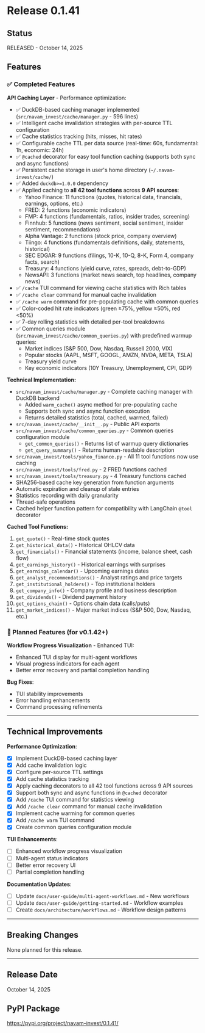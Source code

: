 # Release 0.1.41

## Status
RELEASED - October 14, 2025

## Features

### ✅ Completed Features

**API Caching Layer** - Performance optimization:
- ✅ DuckDB-based caching manager implemented (`src/navam_invest/cache/manager.py` - 596 lines)
- ✅ Intelligent cache invalidation strategies with per-source TTL configuration
- ✅ Cache statistics tracking (hits, misses, hit rates)
- ✅ Configurable cache TTL per data source (real-time: 60s, fundamental: 1h, economic: 24h)
- ✅ `@cached` decorator for easy tool function caching (supports both sync and async functions)
- ✅ Persistent cache storage in user's home directory (`~/.navam-invest/cache/`)
- ✅ Added `duckdb>=1.0.0` dependency
- ✅ Applied caching to **all 42 tool functions** across **9 API sources**:
  - Yahoo Finance: 11 functions (quotes, historical data, financials, earnings, options, etc.)
  - FRED: 2 functions (economic indicators)
  - FMP: 4 functions (fundamentals, ratios, insider trades, screening)
  - Finnhub: 5 functions (news sentiment, social sentiment, insider sentiment, recommendations)
  - Alpha Vantage: 2 functions (stock price, company overview)
  - Tiingo: 4 functions (fundamentals definitions, daily, statements, historical)
  - SEC EDGAR: 9 functions (filings, 10-K, 10-Q, 8-K, Form 4, company facts, search)
  - Treasury: 4 functions (yield curve, rates, spreads, debt-to-GDP)
  - NewsAPI: 3 functions (market news search, top headlines, company news)
- ✅ `/cache` TUI command for viewing cache statistics with Rich tables
- ✅ `/cache clear` command for manual cache invalidation
- ✅ `/cache warm` command for pre-populating cache with common queries
- ✅ Color-coded hit rate indicators (green ≥75%, yellow ≥50%, red <50%)
- ✅ 7-day rolling statistics with detailed per-tool breakdowns
- ✅ Common queries module (`src/navam_invest/cache/common_queries.py`) with predefined warmup queries:
  - Market indices (S&P 500, Dow, Nasdaq, Russell 2000, VIX)
  - Popular stocks (AAPL, MSFT, GOOGL, AMZN, NVDA, META, TSLA)
  - Treasury yield curve
  - Key economic indicators (10Y Treasury, Unemployment, CPI, GDP)

**Technical Implementation:**
- `src/navam_invest/cache/manager.py` - Complete caching manager with DuckDB backend
  - Added `warm_cache()` async method for pre-populating cache
  - Supports both sync and async function execution
  - Returns detailed statistics (total, cached, warmed, failed)
- `src/navam_invest/cache/__init__.py` - Public API exports
- `src/navam_invest/cache/common_queries.py` - Common queries configuration module
  - `get_common_queries()` - Returns list of warmup query dictionaries
  - `get_query_summary()` - Returns human-readable description
- `src/navam_invest/tools/yahoo_finance.py` - All 11 tool functions now use caching
- `src/navam_invest/tools/fred.py` - 2 FRED functions cached
- `src/navam_invest/tools/treasury.py` - 4 Treasury functions cached
- SHA256-based cache key generation from function arguments
- Automatic expiration and cleanup of stale entries
- Statistics recording with daily granularity
- Thread-safe operations
- Cached helper function pattern for compatibility with LangChain `@tool` decorator

**Cached Tool Functions:**
1. `get_quote()` - Real-time stock quotes
2. `get_historical_data()` - Historical OHLCV data
3. `get_financials()` - Financial statements (income, balance sheet, cash flow)
4. `get_earnings_history()` - Historical earnings with surprises
5. `get_earnings_calendar()` - Upcoming earnings dates
6. `get_analyst_recommendations()` - Analyst ratings and price targets
7. `get_institutional_holders()` - Top institutional holders
8. `get_company_info()` - Company profile and business description
9. `get_dividends()` - Dividend payment history
10. `get_options_chain()` - Options chain data (calls/puts)
11. `get_market_indices()` - Major market indices (S&P 500, Dow, Nasdaq, etc.)

### 🚧 Planned Features (for v0.1.42+)

**Workflow Progress Visualization** - Enhanced TUI:
- Enhanced TUI display for multi-agent workflows
- Visual progress indicators for each agent
- Better error recovery and partial completion handling

**Bug Fixes**:
- TUI stability improvements
- Error handling enhancements
- Command processing refinements

---

## Technical Improvements

**Performance Optimization**:
- [x] Implement DuckDB-based caching layer
- [x] Add cache invalidation logic
- [x] Configure per-source TTL settings
- [x] Add cache statistics tracking
- [x] Apply caching decorators to all 42 tool functions across 9 API sources
- [x] Support both sync and async functions in `@cached` decorator
- [x] Add `/cache` TUI command for statistics viewing
- [x] Add `/cache clear` command for manual cache invalidation
- [x] Implement cache warming for common queries
- [x] Add `/cache warm` TUI command
- [x] Create common queries configuration module

**TUI Enhancements**:
- [ ] Enhanced workflow progress visualization
- [ ] Multi-agent status indicators
- [ ] Better error recovery UI
- [ ] Partial completion handling

**Documentation Updates**:
- [ ] Update `docs/user-guide/multi-agent-workflows.md` - New workflows
- [ ] Update `docs/user-guide/getting-started.md` - Workflow examples
- [ ] Create `docs/architecture/workflows.md` - Workflow design patterns

---

## Breaking Changes

None planned for this release.

---

## Release Date
October 14, 2025

## PyPI Package
https://pypi.org/project/navam-invest/0.1.41/
